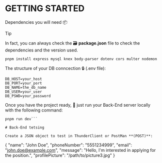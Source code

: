 # GETTING STARTED

Dependencies you will need 📦
>[!TIP]
> In fact, you can always check the 🗃️ **package.json** file to check the dependencies and the version used.
```
pnpm install express mysql knex body-parser dotenv cors multer nodemon
```

The structure of your DB conncection 🔒 (.env file):
```
DB_HOST=your_host
DB_PORT=your_port
DB_NAME=the_db_name
DB_USER=your_user
DB_PSWD=your_password
```

Once you have the project ready, 🚀 just run your Back-End server locally with the following command:
```
pnpm run dev```

# Back-End tetsing

Create a JSON object to test in ThunderClient or PostMan **(POST)**:
```
{
  "name": "John Doe",
  "phoneNumber": "5551234999",
  "email": "john.doe@example.com",
  "message": "Hello, I'm interested in applying for the position.",
  "profilePicture": "/path/to/picture3.jpg"
}
```
